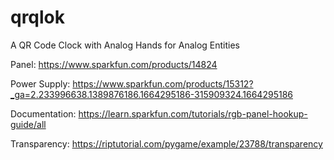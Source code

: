 # qrqlok
A QR Code Clock with Analog Hands for Analog Entities

Panel:
  https://www.sparkfun.com/products/14824
  
Power Supply:
  https://www.sparkfun.com/products/15312?_ga=2.233996638.1389876186.1664295186-315909324.1664295186
  
Documentation:
  https://learn.sparkfun.com/tutorials/rgb-panel-hookup-guide/all
  
Transparency: https://riptutorial.com/pygame/example/23788/transparency


